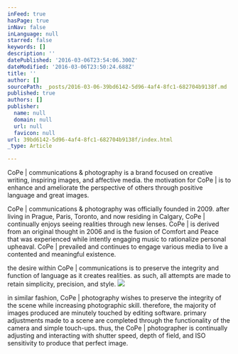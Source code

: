 ```yaml
---
inFeed: true
hasPage: true
inNav: false
inLanguage: null
starred: false
keywords: []
description: ''
datePublished: '2016-03-06T23:54:06.300Z'
dateModified: '2016-03-06T23:50:24.688Z'
title: ''
author: []
sourcePath: _posts/2016-03-06-39bd6142-5d96-4af4-8fc1-682704b9138f.md
published: true
authors: []
publisher:
  name: null
  domain: null
  url: null
  favicon: null
url: 39bd6142-5d96-4af4-8fc1-682704b9138f/index.html
_type: Article

---
```

CoPe | communications & photography is a brand focused on creative writing, inspiring images, and affective media.  the motivation for CoPe | is to enhance and ameliorate the perspective of others through positive language and great images.

CoPe | communications & photography was officially founded in 2009\.  after living in Prague, Paris, Toronto, and now residing in Calgary, CoPe | continually enjoys seeing realities through new lenses.  CoPe | is derived from an original thought in 2006 and is the fusion of Comfort and Peace that was experienced while intently engaging music to rationalize personal upheaval.  CoPe | prevailed and continues to engage various media to live a contented and meaningful existence.

the desire within CoPe | communications is to preserve the integrity and function of language as it creates realities.  as such, all attempts are made to retain simplicity, precision, and style.
![](https://the-grid-user-content.s3-us-west-2.amazonaws.com/8bbebf48-d0cb-40ad-a75f-45fbbbd4a342.jpg)

in similar fashion, CoPe | photography wishes to preserve the integrity of the scene while increasing photographic skill.  therefore, the majority of images produced are minutely touched by editing software.  primary adjustments made to a scene are completed through the functionality of the camera and simple touch-ups.   thus, the CoPe | photographer is continually adjusting and interacting with shutter speed, depth of field, and ISO sensitivity to produce that perfect image. 

[][0][][1]

[0]: http://www.copecommunicationsandphotography.ca/communications/
[1]: http://www.copecommunicationsandphotography.ca/photography/